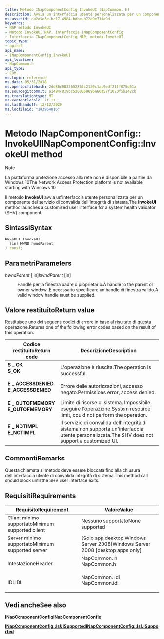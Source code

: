 ```yaml
---
title: Metodo INapComponentConfig InvokeUI (NapCommon. h)
description: Avvia un'interfaccia utente personalizzata per un componente del servizio di convalida dell'integrità di sistema (convalida integrità sistema).
ms.assetid: da2a5e3e-bc17-4984-bdbe-b72e9e710a9d
keywords:
- NAP metodo InvokeUI
- Metodo InvokeUI NAP, interfaccia INapComponentConfig
- Interfaccia INapComponentConfig NAP, metodo InvokeUI
topic_type:
- apiref
api_name:
- INapComponentConfig.InvokeUI
api_location:
- NapCommon.h
api_type:
- COM
ms.topic: reference
ms.date: 05/31/2018
ms.openlocfilehash: 2dd86d683365286fc2130c1ac9edf21ff075d61a
ms.sourcegitcommit: a1494c819bc5200050696e66057f1020f5b142cb
ms.translationtype: MT
ms.contentlocale: it-IT
ms.lasthandoff: 12/12/2020
ms.locfileid: "103964016"
---
```

# <a name="inapcomponentconfiginvokeui-method"></a><span data-ttu-id="0ba28-106">Metodo INapComponentConfig:: InvokeUI</span><span class="sxs-lookup"><span data-stu-id="0ba28-106">INapComponentConfig::InvokeUI method</span></span>

> [!Note]  
> <span data-ttu-id="0ba28-107">La piattaforma protezione accesso alla rete non è disponibile a partire da Windows 10</span><span class="sxs-lookup"><span data-stu-id="0ba28-107">The Network Access Protection platform is not available starting with Windows 10</span></span>

 

<span data-ttu-id="0ba28-108">Il metodo **InvokeUI** avvia un'interfaccia utente personalizzata per un componente del servizio di convalida dell'integrità di sistema.</span><span class="sxs-lookup"><span data-stu-id="0ba28-108">The **InvokeUI** method launches a customized user interface for a system health validator (SHV) component.</span></span>

## <a name="syntax"></a><span data-ttu-id="0ba28-109">Sintassi</span><span class="sxs-lookup"><span data-stu-id="0ba28-109">Syntax</span></span>


```C++
HRESULT InvokeUI(
  [in] HWND hwndParent
) const;
```



## <a name="parameters"></a><span data-ttu-id="0ba28-110">Parametri</span><span class="sxs-lookup"><span data-stu-id="0ba28-110">Parameters</span></span>

<dl> <dt>

<span data-ttu-id="0ba28-111">*hwndParent* \[ in\]</span><span class="sxs-lookup"><span data-stu-id="0ba28-111">*hwndParent* \[in\]</span></span>
</dt> <dd>

<span data-ttu-id="0ba28-112">Handle per la finestra padre o proprietario.</span><span class="sxs-lookup"><span data-stu-id="0ba28-112">A handle to the parent or owner window.</span></span> <span data-ttu-id="0ba28-113">È necessario specificare un handle di finestra valido.</span><span class="sxs-lookup"><span data-stu-id="0ba28-113">A valid window handle must be supplied.</span></span>

</dd> </dl>

## <a name="return-value"></a><span data-ttu-id="0ba28-114">Valore restituito</span><span class="sxs-lookup"><span data-stu-id="0ba28-114">Return value</span></span>

<span data-ttu-id="0ba28-115">Restituisce uno dei seguenti codici di errore in base al risultato di questa operazione.</span><span class="sxs-lookup"><span data-stu-id="0ba28-115">Returns one of the following error codes based on the result of this operation.</span></span>



| <span data-ttu-id="0ba28-116">Codice restituito</span><span class="sxs-lookup"><span data-stu-id="0ba28-116">Return code</span></span>                                                                                     | <span data-ttu-id="0ba28-117">Descrizione</span><span class="sxs-lookup"><span data-stu-id="0ba28-117">Description</span></span>                                                        |
|-------------------------------------------------------------------------------------------------|--------------------------------------------------------------------|
| <dl> <span data-ttu-id="0ba28-118"><dt>**S \_ OK**</dt></span><span class="sxs-lookup"><span data-stu-id="0ba28-118"><dt>**S\_OK** </dt></span></span> </dl>           | <span data-ttu-id="0ba28-119">L'operazione è riuscita.</span><span class="sxs-lookup"><span data-stu-id="0ba28-119">The operation is successful.</span></span><br/>                            |
| <dl> <span data-ttu-id="0ba28-120"><dt>**E \_ ACCESSDENIED**</dt></span><span class="sxs-lookup"><span data-stu-id="0ba28-120"><dt>**E\_ACCESSDENIED** </dt></span></span> </dl> | <span data-ttu-id="0ba28-121">Errore delle autorizzazioni, accesso negato.</span><span class="sxs-lookup"><span data-stu-id="0ba28-121">Permissions error, access denied.</span></span><br/>                       |
| <dl> <span data-ttu-id="0ba28-122"><dt>**E \_ OUTOFMEMORY**</dt></span><span class="sxs-lookup"><span data-stu-id="0ba28-122"><dt>**E\_OUTOFMEMORY** </dt></span></span> </dl>  | <span data-ttu-id="0ba28-123">Limite di risorse di sistema. Impossibile eseguire l'operazione.</span><span class="sxs-lookup"><span data-stu-id="0ba28-123">System resource limit, could not perform the operation.</span></span><br/> |
| <dl> <span data-ttu-id="0ba28-124"><dt>**E \_ NOTIMPL**</dt></span><span class="sxs-lookup"><span data-stu-id="0ba28-124"><dt>**E\_NOTIMPL**</dt></span></span> </dl>       | <span data-ttu-id="0ba28-125">Il servizio di convalida dell'integrità di sistema non supporta un'interfaccia utente personalizzata.</span><span class="sxs-lookup"><span data-stu-id="0ba28-125">The SHV does not support a customized UI.</span></span><br/>               |



 

## <a name="remarks"></a><span data-ttu-id="0ba28-126">Commenti</span><span class="sxs-lookup"><span data-stu-id="0ba28-126">Remarks</span></span>

<span data-ttu-id="0ba28-127">Questa chiamata al metodo deve essere bloccata fino alla chiusura dell'interfaccia utente di convalida integrità di sistema.</span><span class="sxs-lookup"><span data-stu-id="0ba28-127">This method call should block until the SHV user interface exits.</span></span>

## <a name="requirements"></a><span data-ttu-id="0ba28-128">Requisiti</span><span class="sxs-lookup"><span data-stu-id="0ba28-128">Requirements</span></span>



| <span data-ttu-id="0ba28-129">Requisito</span><span class="sxs-lookup"><span data-stu-id="0ba28-129">Requirement</span></span> | <span data-ttu-id="0ba28-130">Valore</span><span class="sxs-lookup"><span data-stu-id="0ba28-130">Value</span></span> |
|-------------------------------------|------------------------------------------------------------------------------------------|
| <span data-ttu-id="0ba28-131">Client minimo supportato</span><span class="sxs-lookup"><span data-stu-id="0ba28-131">Minimum supported client</span></span><br/> | <span data-ttu-id="0ba28-132">Nessuno supportato</span><span class="sxs-lookup"><span data-stu-id="0ba28-132">None supported</span></span><br/>                                                                |
| <span data-ttu-id="0ba28-133">Server minimo supportato</span><span class="sxs-lookup"><span data-stu-id="0ba28-133">Minimum supported server</span></span><br/> | <span data-ttu-id="0ba28-134">\[Solo app desktop Windows Server 2008\]</span><span class="sxs-lookup"><span data-stu-id="0ba28-134">Windows Server 2008 \[desktop apps only\]</span></span><br/>                                     |
| <span data-ttu-id="0ba28-135">Intestazione</span><span class="sxs-lookup"><span data-stu-id="0ba28-135">Header</span></span><br/>                   | <dl> <span data-ttu-id="0ba28-136"><dt>NapCommon. h</dt></span><span class="sxs-lookup"><span data-stu-id="0ba28-136"><dt>NapCommon.h</dt></span></span> </dl>   |
| <span data-ttu-id="0ba28-137">IDL</span><span class="sxs-lookup"><span data-stu-id="0ba28-137">IDL</span></span><br/>                      | <dl> <span data-ttu-id="0ba28-138"><dt>NapCommon. idl</dt></span><span class="sxs-lookup"><span data-stu-id="0ba28-138"><dt>NapCommon.idl</dt></span></span> </dl> |



## <a name="see-also"></a><span data-ttu-id="0ba28-139">Vedi anche</span><span class="sxs-lookup"><span data-stu-id="0ba28-139">See also</span></span>

<dl> <dt>

[<span data-ttu-id="0ba28-140">**INapComponentConfig**</span><span class="sxs-lookup"><span data-stu-id="0ba28-140">**INapComponentConfig**</span></span>](inapcomponentconfig.md)
</dt> <dt>

[<span data-ttu-id="0ba28-141">**INapComponentConfig::IsUISupported**</span><span class="sxs-lookup"><span data-stu-id="0ba28-141">**INapComponentConfig::IsUISupported**</span></span>](inapcomponentconfig-isuisupported.md)
</dt> </dl>

 

 





